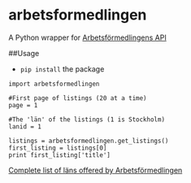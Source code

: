 arbetsformedlingen
==================

A Python wrapper for [Arbetsförmedlingens API](http://api.arbetsformedlingen.se/)

##Usage

* ```pip install``` the package

```
import arbetsformedlingen

#First page of listings (20 at a time)
page = 1

#The 'län' of the listings (1 is Stockholm) 
lanid = 1

listings = arbetsformedlingen.get_listings()
first_listing = listings[0]
print first_listing['title']
```

[Complete list of läns offered by Arbetsförmedlingen](http://api.arbetsformedlingen.se/platsannons/soklista/lan)
